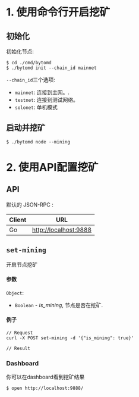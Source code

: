 # 1. 使用命令行开启挖矿

## 初始化

初始化节点:

```
$ cd ./cmd/bytomd
$ ./bytomd init --chain_id mainnet
```

 `--chain_id`三个选项:

- `mainnet`: 连接到主网。.
- `testnet`: 连接到测试网络。
- `solonet`: 单机模式

## 启动并挖矿

```
$ ./bytomd node --mining
```

# 2. 使用API配置挖矿

## API 

默认的 JSON-RPC :

| Client | URL                                             |
| ------ | ----------------------------------------------- |
| Go     | [http://localhost:9888](http://localhost:9888/) |


## `set-mining`

开启节点挖矿

#### 参数

`Object`:

- `Boolean` - *is_mining*, 节点是否在挖矿.

#### 例子
```
// Request
curl -X POST set-mining -d '{"is_mining": true}'

// Result
```
### Dashboard

你可以在dashboard看到挖矿结果

```
$ open http://localhost:9888/
```

